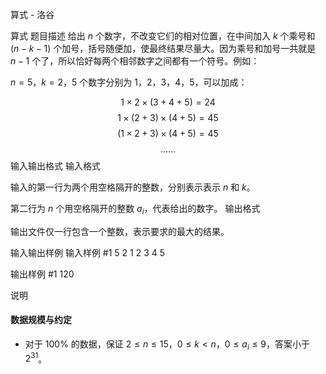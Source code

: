 



算式 - 洛谷














算式
题目描述
给出 $n$ 个数字，不改变它们的相对位置，在中间加入 $k$ 个乘号和 $(n-k-1)$ 个加号，括号随便加，使最终结果尽量大。因为乘号和加号一共就是 $n-1$ 个了，所以恰好每两个相邻数字之间都有一个符号。例如：

$n=5$，$k=2$，$5$ 个数字分别为 $1$，$2$，$3$，$4$，$5$，可以加成：

$$1\times 2\times(3+4+5)=24$$
$$1\times(2+3)\times(4+5)=45$$
$$(1\times2+3)\times(4+5)=45$$
$$\ldots\ldots$$
输入输出格式
输入格式

输入的第一行为两个用空格隔开的整数，分别表示表示 $n$ 和 $k$。

第二行为 $n$ 个用空格隔开的整数 $a_i$，代表给出的数字。
输出格式

输出文件仅一行包含一个整数，表示要求的最大的结果。

输入输出样例
输入样例 #1
5 2
1 2 3 4 5

输出样例 #1
120

说明
#### 数据规模与约定

- 对于 $100\%$ 的数据，保证 $2\le n\le15$，$0\le k\lt n$，$0 \leq a_i \leq 9$，答案小于 $2^{31}$。






